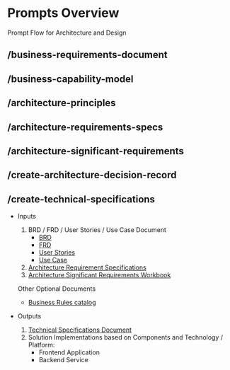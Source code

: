 # Prompts Overview

Prompt Flow for Architecture and Design

## /business-requirements-document

## /business-capability-model

## /architecture-principles

## /architecture-requirements-specs

## /architecture-significant-requirements

## /create-architecture-decision-record

## /create-technical-specifications

- Inputs
   1. BRD / FRD / User Stories / Use Case Document
      - [BRD](../../docs/architecture-templates/01-requirements-and-planning/business-requirements-document-template.md)
      - [FRD](../../docs/architecture-templates/functional-requirements-document-template.md)
      - [User Stories](../../docs/architecture-templates/use-case-template.md)
      - [Use Case](../../docs/architecture-templates/user-story-template.md)
   2. [Architecture Requirement Specifications](../../docs/architecture-templates/01-requirements-and-planning/architecture-requirements-specifications-template.md)
   3. [Architecture Significant Requirements Workbook](../../docs/architecture-templates/01-requirements-and-planning/architecture-significant-requirements-workbook.md)

  Other Optional Documents
  - [Business Rules catalog](../../docs/architecture-templates/01-requirements-and-planning/business-rules-catalog-template.md)

- Outputs
   1. [Technical Specifications Document](../../docs/architecture-templates/design/technical-specifications-document-template.md)
   2. Solution Implementations based on Components and Technology / Platform:
      - Frontend Application
      - Backend Service
